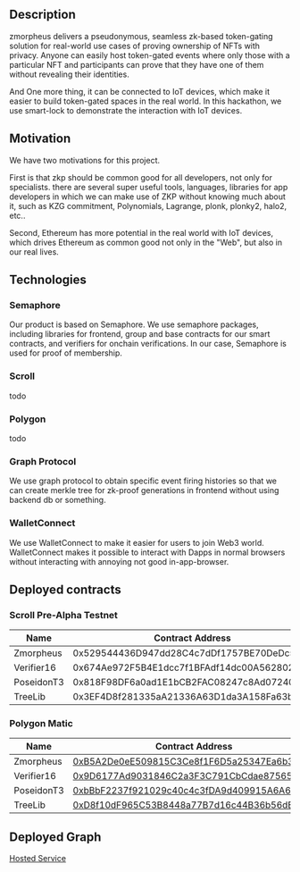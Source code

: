 

## Description

zmorpheus delivers a pseudonymous, seamless zk-based token-gating solution for real-world use cases of proving  ownership of NFTs with privacy. Anyone can easily host token-gated events where only those with a particular NFT and participants can prove that they have one of them without revealing their identities. 

And One more thing, it can be connected to IoT devices, which make it easier to build token-gated spaces in the real world. In this hackathon, we use smart-lock to demonstrate the interaction with IoT devices.

## Motivation

We have two motivations for this project.

 First is that zkp should be common good for all developers, not only for specialists. there are several super useful tools, languages, libraries for app developers in which we can make use of ZKP without knowing much about it, such as KZG commitment, Polynomials, Lagrange, plonk, plonky2, halo2, etc.. 
 
 Second, Ethereum has more potential in the real world with IoT devices, which drives Ethereum as common good not only in the "Web", but also in our real lives.

## Technologies

### Semaphore
Our product is based on Semaphore. We use semaphore packages, including libraries for frontend, group and base contracts for our smart contracts, and verifiers for onchain verifications. In our case, Semaphore is used for proof of membership.

### Scroll
todo
### Polygon
todo
### Graph Protocol
We use graph protocol to obtain specific event firing histories so that we can create merkle tree for zk-proof generations in frontend without using  backend db or something.

### WalletConnect
We use WalletConnect to make it easier for users to join Web3 world. WalletConnect makes it possible to interact with Dapps in normal browsers without interacting with  annoying not good in-app-browser.

## Deployed contracts
### Scroll Pre-Alpha Testnet

| Name | Contract Address | Verified |
| ---- | ---- | --- |
| Zmorpheus| 0x529544436D947dd28C4c7dDf1757BE70DeDc57a9 | Not Yet |
|  Verifier16  |  0x674Ae972F5B4E1dcc7f1BFAdf14dc00A5628026a  | Not Yet |
|  PoseidonT3  |  0x818F98DF6a0ad1E1bCB2FAC08247c8Ad0724013d  | Not Yet |
| TreeLib|0x3EF4D8f281335aA21336A63D1da3A158Fa63b9CC | Not Yet |

### Polygon Matic

| Name | Contract Address | Verified |
| ---- | ---- | --- |
| Zmorpheus| [0xB5A2De0eE509815C3Ce8f1F6D5a25347Ea6b3e24](https://polygonscan.com/address/0xB5A2De0eE509815C3Ce8f1F6D5a25347Ea6b3e24) | Not Yet |
|  Verifier16  |  [0x9D6177Ad9031846C2a3F3C791CbCdae87565E962](https://polygonscan.com/address/0x9D6177Ad9031846C2a3F3C791CbCdae87565E962)  | Not Yet |
|  PoseidonT3  |  [0xbBbF2237f921029c40c4c3fDA9d409915A6A6606](https://polygonscan.com/address/0xbBbF2237f921029c40c4c3fDA9d409915A6A6606)  | Not Yet |
| TreeLib|[0xD8f10dF965C53B8448a77B7d16c44B36b56dE095](https://polygonscan.com/address/0xD8f10dF965C53B8448a77B7d16c44B36b56dE095) | Not Yet |

## Deployed Graph
[Hosted Service](https://thegraph.com/hosted-service/subgraph/hiroism007/zmorpheus)
